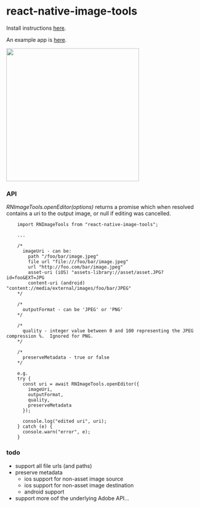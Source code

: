 # react-native-image-tools

Install instructions [here](./docs/install.md).

An example app is [here](https://github.com/npomfret/rn-image-tools-example).

<img src="docs/demo.gif" width="350">

### API


_RNImageTools.openEditor(options)_ returns a promise which when resolved contains a uri to the output image, or null if editing was cancelled.

```$javascript
    import RNImageTools from "react-native-image-tools";

    ...

    /*
      imageUri - can be:
        path "/foo/bar/image.jpeg"
        file url "file:///foo/bar/image.jpeg"
        url "http://foo.com/bar/image.jpeg"
        asset-uri (iOS) "assets-library://asset/asset.JPG?id=foo&EXT=JPG
        content-uri (android) "content://media/external/images/foo/bar/JPEG"
    */
    
    /*
      outputFormat - can be 'JPEG' or 'PNG'
    */

    /*
      quality - integer value between 0 and 100 representing the JPEG compression %.  Ignored for PNG.
    */
    
    /*
      preserveMetadata - true or false
    */

    e.g.
    try {
      const uri = await RNImageTools.openEditor({
        imageUri,
        outputFormat,
        quality,
        preserveMetadata
      });

      console.log("edited uri", uri);
    } catch (e) {
      console.warn("error", e);
    }
```

### todo

 * support all file urls (and paths)
 * preserve metadata
   * ios support for non-asset image source
   * ios support for non-asset image destination
   * android support
 * support more oof the underlying Adobe API...  